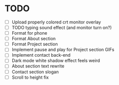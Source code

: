 # TODO

- [ ] Upload properly colored crt monitor overlay
- [ ] TODO typing sound effect (and monitor turn on?)
- [ ] Format for phone
- [ ] Format About section
- [ ] Format Project section
- [ ] Implement pause and play for Project section GIFs
- [ ] Implement contact back-end
- [ ] Dark mode white shadow effect feels weird
- [ ] About section text rewrite
- [ ] Contact section slogan
- [ ] Scroll to height fix